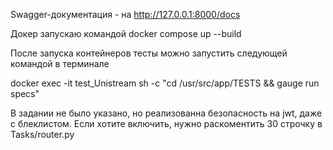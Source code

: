 Swagger-документация - на http://127.0.0.1:8000/docs

Докер запускаю командой docker compose up --build

После запуска контейнеров тесты можно запустить следующей командой в терминале

docker exec -it test_Unistream sh -c "cd /usr/src/app/TESTS && gauge run specs"


В задании не было указано, но реализованна безопасноcть на jwt, даже с блеклистом.
Если хотите включить, нужно раскоментить 30 строчку в Tasks/router.py